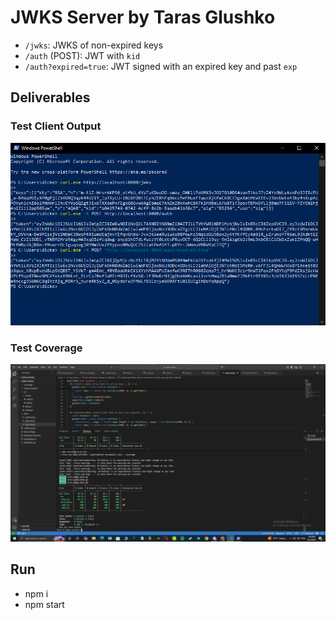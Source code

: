 # JWKS Server by Taras Glushko

- `/jwks`: JWKS of non-expired keys
- `/auth` (POST): JWT with `kid`
- `/auth?expired=true`: JWT signed with an expired key and past `exp`

## Deliverables

### Test Client Output
![Test Client](screenshots/test-client.png)

### Test Coverage
![Coverage](screenshots/coverage.png)

## Run
- npm i
- npm start
